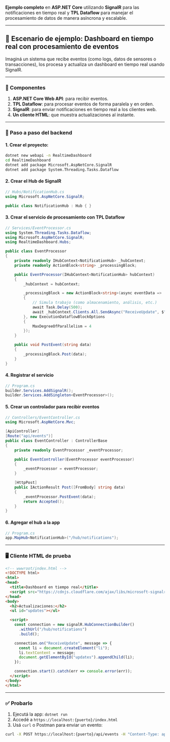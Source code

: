 **Ejemplo completo** en **ASP.NET Core** utilizando **SignalR** para las notificaciones en tiempo real y **TPL Dataflow** para manejar el procesamiento de datos de manera asíncrona y escalable.

---

## 🧠 Escenario de ejemplo: **Dashboard en tiempo real con procesamiento de eventos**

Imaginá un sistema que recibe eventos (como logs, datos de sensores o transacciones), los procesa y actualiza un dashboard en tiempo real usando SignalR.

---

### 🧩 Componentes

1. **ASP.NET Core Web API**: para recibir eventos.
2. **TPL Dataflow**: para procesar eventos de forma paralela y en orden.
3. **SignalR**: para enviar notificaciones en tiempo real a los clientes web.
4. **Un cliente HTML**: que muestra actualizaciones al instante.

---

### 🔧 Paso a paso del backend

#### 1. Crear el proyecto:

```bash
dotnet new webapi -n RealtimeDashboard
cd RealtimeDashboard
dotnet add package Microsoft.AspNetCore.SignalR
dotnet add package System.Threading.Tasks.Dataflow
```

#### 2. Crear el Hub de SignalR

```csharp
// Hubs/NotificationHub.cs
using Microsoft.AspNetCore.SignalR;

public class NotificationHub : Hub { }
```

#### 3. Crear el servicio de procesamiento con TPL Dataflow

```csharp
// Services/EventProcessor.cs
using System.Threading.Tasks.Dataflow;
using Microsoft.AspNetCore.SignalR;
using RealtimeDashboard.Hubs;

public class EventProcessor
{
    private readonly IHubContext<NotificationHub> _hubContext;
    private readonly ActionBlock<string> _processingBlock;

    public EventProcessor(IHubContext<NotificationHub> hubContext)
    {
        _hubContext = hubContext;

        _processingBlock = new ActionBlock<string>(async eventData =>
        {
            // Simula trabajo (como almacenamiento, análisis, etc.)
            await Task.Delay(500);
            await _hubContext.Clients.All.SendAsync("ReceiveUpdate", $"Procesado: {eventData}");
        }, new ExecutionDataflowBlockOptions
        {
            MaxDegreeOfParallelism = 4
        });
    }

    public void PostEvent(string data)
    {
        _processingBlock.Post(data);
    }
}
```

#### 4. Registrar el servicio

```csharp
// Program.cs
builder.Services.AddSignalR();
builder.Services.AddSingleton<EventProcessor>();
```

#### 5. Crear un controlador para recibir eventos

```csharp
// Controllers/EventController.cs
using Microsoft.AspNetCore.Mvc;

[ApiController]
[Route("api/events")]
public class EventController : ControllerBase
{
    private readonly EventProcessor _eventProcessor;

    public EventController(EventProcessor eventProcessor)
    {
        _eventProcessor = eventProcessor;
    }

    [HttpPost]
    public IActionResult Post([FromBody] string data)
    {
        _eventProcessor.PostEvent(data);
        return Accepted();
    }
}
```

#### 6. Agregar el hub a la app

```csharp
// Program.cs
app.MapHub<NotificationHub>("/hub/notifications");
```

---

### 🖥️ Cliente HTML de prueba

```html
<!-- wwwroot/index.html -->
<!DOCTYPE html>
<html>
<head>
  <title>Dashboard en tiempo real</title>
  <script src="https://cdnjs.cloudflare.com/ajax/libs/microsoft-signalr/7.0.5/signalr.min.js"></script>
</head>
<body>
  <h2>Actualizaciones:</h2>
  <ul id="updates"></ul>

  <script>
    const connection = new signalR.HubConnectionBuilder()
      .withUrl("/hub/notifications")
      .build();

    connection.on("ReceiveUpdate", message => {
      const li = document.createElement("li");
      li.textContent = message;
      document.getElementById("updates").appendChild(li);
    });

    connection.start().catch(err => console.error(err));
  </script>
</body>
</html>
```

---

### ✅ Probarlo

1. Ejecutá la app: `dotnet run`
2. Accedé a `https://localhost:{puerto}/index.html`
3. Usá `curl` o Postman para enviar un evento:

```bash
curl -X POST https://localhost:{puerto}/api/events -H "Content-Type: application/json" -d "\"Sensor A: 85.2\""
```



<!--stackedit_data:
eyJoaXN0b3J5IjpbMTM0MDQ0NDMzNV19
-->